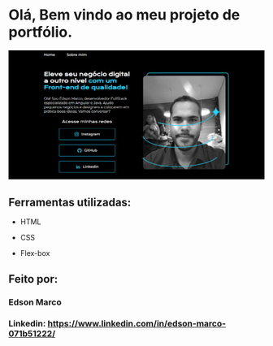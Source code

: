 
# Olá, Bem vindo ao meu projeto de portfólio.

![image](https://github.com/Jhons03/FullStack-Desenvolve-Boticario/blob/main/aula%205/assets/portifolio.png)

## Ferramentas utilizadas:

* HTML

* CSS

* Flex-box

## Feito por: 

### Edson Marco

### Linkedin: https://www.linkedin.com/in/edson-marco-071b51222/
